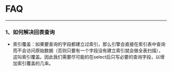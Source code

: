 # FAQ
---

### 1、如何解决回表查询

* 索引覆盖：如果要查询的字段都建立过索引，那么引擎会直接在索引表中查询而不会访问原始数据（否则只要有一个字段没有建立索引就会做全表扫描），
这叫索引覆盖。因此我们需要尽可能的在select后只写必要的查询字段，以增加索引覆盖的几率。